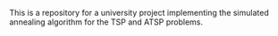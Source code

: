 This is a repository for a university project implementing the simulated annealing algorithm for the TSP and ATSP problems.
